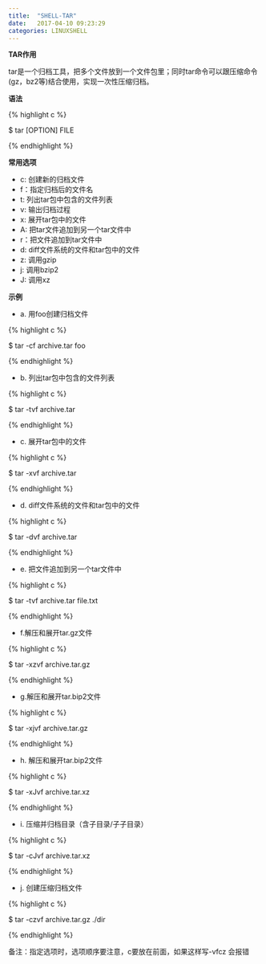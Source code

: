 ```yaml
---
title:  "SHELL-TAR"
date:   2017-04-10 09:23:29
categories: LINUXSHELL
---
```


**TAR作用**

tar是一个归档工具，把多个文件放到一个文件包里；同时tar命令可以跟压缩命令(gz，bz2等)结合使用，实现一次性压缩归档。

**语法**

{% highlight c %}

$ tar [OPTION] FILE

{% endhighlight %}

**常用选项**

- c: 创建新的归档文件
- f：指定归档后的文件名
- t: 列出tar包中包含的文件列表
- v: 输出归档过程
- x: 展开tar包中的文件
- A: 把tar文件追加到另一个tar文件中
- r：把文件追加到tar文件中
- d: diff文件系统的文件和tar包中的文件
- z: 调用gzip
- j: 调用bzip2
- J: 调用xz

**示例**

- a. 用foo创建归档文件

{% highlight c %}

$ tar -cf archive.tar foo

{% endhighlight %}

- b. 列出tar包中包含的文件列表

{% highlight c %}

$ tar -tvf archive.tar

{% endhighlight %}

- c. 展开tar包中的文件

{% highlight c %}

$ tar -xvf archive.tar

{% endhighlight %}

- d. diff文件系统的文件和tar包中的文件

{% highlight c %}

$ tar -dvf archive.tar

{% endhighlight %}

- e. 把文件追加到另一个tar文件中

{% highlight c %}

$ tar -tvf archive.tar file.txt

{% endhighlight %}

- f.解压和展开tar.gz文件

{% highlight c %}

$ tar -xzvf archive.tar.gz

{% endhighlight %}

- g.解压和展开tar.bip2文件

{% highlight c %}

$ tar -xjvf archive.tar.gz

{% endhighlight %}

- h. 解压和展开tar.bip2文件

{% highlight c %}

$ tar -xJvf archive.tar.xz

{% endhighlight %}

- i. 压缩并归档目录（含子目录/子子目录）

{% highlight c %}

$ tar -cJvf archive.tar.xz

{% endhighlight %}

- j. 创建压缩归档文件

{% highlight c %}

$ tar -czvf archive.tar.gz  ./dir

{% endhighlight %}

备注：指定选项时，选项顺序要注意，c要放在前面，如果这样写-vfcz 会报错